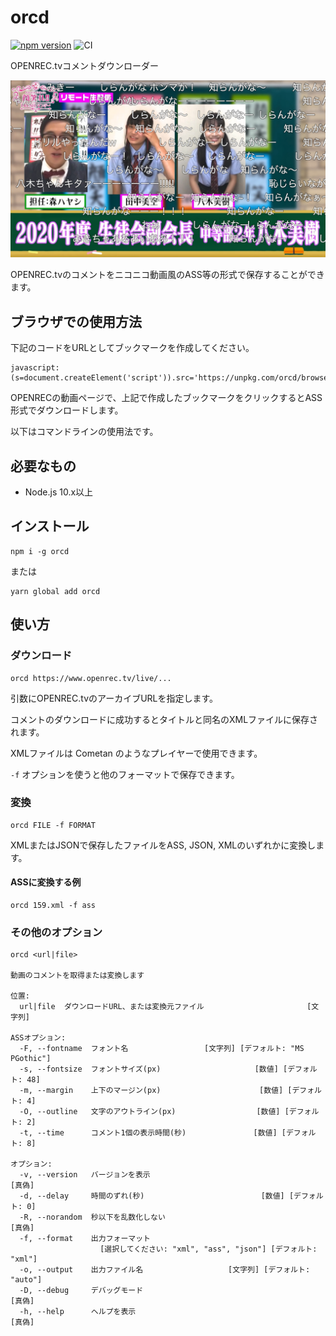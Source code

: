# orcd

[![npm version](https://badge.fury.io/js/orcd.svg)](https://badge.fury.io/js/orcd)
![CI](https://github.com/ts1/orcd/workflows/CI/badge.svg)

OPENREC.tvコメントダウンローダー

![サンプル画像](https://github.com/ts1/orcd/blob/master/sample.jpg?raw=true)

OPENREC.tvのコメントをニコニコ動画風のASS等の形式で保存することができます。

## ブラウザでの使用方法

下記のコードをURLとしてブックマークを作成してください。

```
javascript:(s=document.createElement('script')).src='https://unpkg.com/orcd/browser/orcd.js';document.body.append(s)
```

OPENRECの動画ページで、上記で作成したブックマークをクリックするとASS形式でダウンロードします。

以下はコマンドラインの使用法です。

## 必要なもの

- Node.js 10.x以上

## インストール

```
npm i -g orcd
```

または

```
yarn global add orcd
```

## 使い方

### ダウンロード

```
orcd https://www.openrec.tv/live/...
```

引数にOPENREC.tvのアーカイブURLを指定します。

コメントのダウンロードに成功するとタイトルと同名のXMLファイルに保存されます。

XMLファイルは Cometan のようなプレイヤーで使用できます。

`-f` オプションを使うと他のフォーマットで保存できます。


### 変換

```
orcd FILE -f FORMAT
```

XMLまたはJSONで保存したファイルをASS, JSON, XMLのいずれかに変換します。

#### ASSに変換する例

```
orcd 159.xml -f ass
```

### その他のオプション

```
orcd <url|file>

動画のコメントを取得または変換します

位置:
  url|file  ダウンロードURL、または変換元ファイル                       [文字列]

ASSオプション:
  -F, --fontname  フォント名                 [文字列] [デフォルト: "MS PGothic"]
  -s, --fontsize  フォントサイズ(px)                     [数値] [デフォルト: 48]
  -m, --margin    上下のマージン(px)                      [数値] [デフォルト: 4]
  -O, --outline   文字のアウトライン(px)                  [数値] [デフォルト: 2]
  -t, --time      コメント1個の表示時間(秒)               [数値] [デフォルト: 8]

オプション:
  -v, --version   バージョンを表示                                        [真偽]
  -d, --delay     時間のずれ(秒)                          [数値] [デフォルト: 0]
  -R, --norandom  秒以下を乱数化しない                                    [真偽]
  -f, --format    出力フォーマット
                    [選択してください: "xml", "ass", "json"] [デフォルト: "xml"]
  -o, --output    出力ファイル名                   [文字列] [デフォルト: "auto"]
  -D, --debug     デバッグモード                                          [真偽]
  -h, --help      ヘルプを表示                                            [真偽]
```
